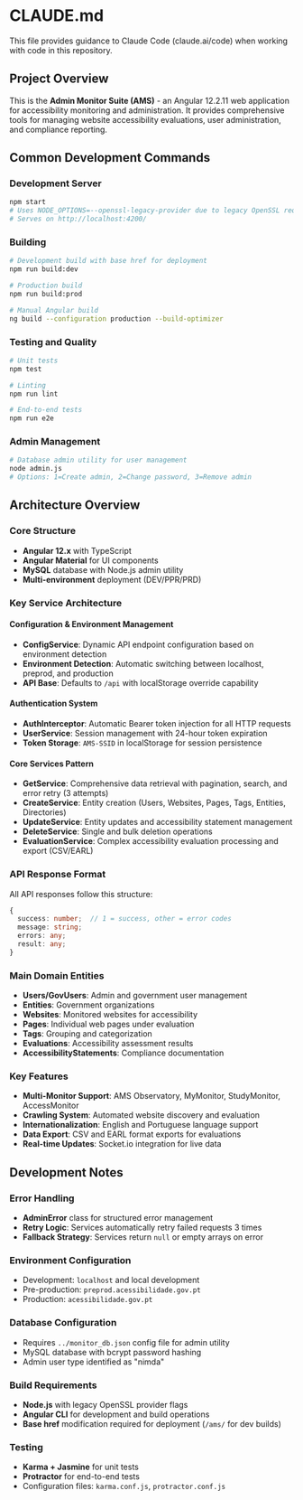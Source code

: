 # CLAUDE.md

This file provides guidance to Claude Code (claude.ai/code) when working with code in this repository.

## Project Overview

This is the **Admin Monitor Suite (AMS)** - an Angular 12.2.11 web application for accessibility monitoring and administration. It provides comprehensive tools for managing website accessibility evaluations, user administration, and compliance reporting.

## Common Development Commands

### Development Server
```bash
npm start
# Uses NODE_OPTIONS=--openssl-legacy-provider due to legacy OpenSSL requirements
# Serves on http://localhost:4200/
```

### Building
```bash
# Development build with base href for deployment
npm run build:dev

# Production build  
npm run build:prod

# Manual Angular build
ng build --configuration production --build-optimizer
```

### Testing and Quality
```bash
# Unit tests
npm test

# Linting
npm run lint

# End-to-end tests
npm run e2e
```

### Admin Management
```bash
# Database admin utility for user management
node admin.js
# Options: 1=Create admin, 2=Change password, 3=Remove admin
```

## Architecture Overview

### Core Structure
- **Angular 12.x** with TypeScript
- **Angular Material** for UI components
- **MySQL** database with Node.js admin utility
- **Multi-environment** deployment (DEV/PPR/PRD)

### Key Service Architecture

#### Configuration & Environment Management
- **ConfigService**: Dynamic API endpoint configuration based on environment detection
- **Environment Detection**: Automatic switching between localhost, preprod, and production
- **API Base**: Defaults to `/api` with localStorage override capability

#### Authentication System
- **AuthInterceptor**: Automatic Bearer token injection for all HTTP requests
- **UserService**: Session management with 24-hour token expiration
- **Token Storage**: `AMS-SSID` in localStorage for session persistence

#### Core Services Pattern
- **GetService**: Comprehensive data retrieval with pagination, search, and error retry (3 attempts)
- **CreateService**: Entity creation (Users, Websites, Pages, Tags, Entities, Directories)
- **UpdateService**: Entity updates and accessibility statement management
- **DeleteService**: Single and bulk deletion operations
- **EvaluationService**: Complex accessibility evaluation processing and export (CSV/EARL)

### API Response Format
All API responses follow this structure:
```typescript
{
  success: number;  // 1 = success, other = error codes
  message: string;
  errors: any;
  result: any;
}
```

### Main Domain Entities
- **Users/GovUsers**: Admin and government user management
- **Entities**: Government organizations
- **Websites**: Monitored websites for accessibility
- **Pages**: Individual web pages under evaluation
- **Tags**: Grouping and categorization
- **Evaluations**: Accessibility assessment results
- **AccessibilityStatements**: Compliance documentation

### Key Features
- **Multi-Monitor Support**: AMS Observatory, MyMonitor, StudyMonitor, AccessMonitor
- **Crawling System**: Automated website discovery and evaluation
- **Internationalization**: English and Portuguese language support
- **Data Export**: CSV and EARL format exports for evaluations
- **Real-time Updates**: Socket.io integration for live data

## Development Notes

### Error Handling
- **AdminError** class for structured error management
- **Retry Logic**: Services automatically retry failed requests 3 times
- **Fallback Strategy**: Services return `null` or empty arrays on error

### Environment Configuration
- Development: `localhost` and local development
- Pre-production: `preprod.acessibilidade.gov.pt`
- Production: `acessibilidade.gov.pt`

### Database Configuration
- Requires `../monitor_db.json` config file for admin utility
- MySQL database with bcrypt password hashing
- Admin user type identified as "nimda"

### Build Requirements
- **Node.js** with legacy OpenSSL provider flags
- **Angular CLI** for development and build operations
- **Base href** modification required for deployment (`/ams/` for dev builds)

### Testing
- **Karma + Jasmine** for unit tests
- **Protractor** for end-to-end tests
- Configuration files: `karma.conf.js`, `protractor.conf.js`